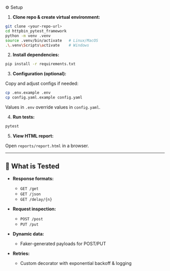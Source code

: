  ⚙️ Setup

1. **Clone repo & create virtual environment:**

```bash
git clone <your-repo-url>
cd httpbin_pytest_framework
python -m venv .venv
source .venv/bin/activate   # Linux/MacOS
.\.venv\Scripts\activate    # Windows
```

2. **Install dependencies:**

```bash
pip install -r requirements.txt
```

3. **Configuration (optional):**

Copy and adjust configs if needed:

```bash
cp .env.example .env
cp config.yaml.example config.yaml
```

Values in `.env` override values in `config.yaml`.

4. **Run tests:**

```bash
pytest
```

5. **View HTML report:**

Open `reports/report.html` in a browser.

---

## 🧪 What is Tested

* **Response formats:**

  * `GET /get`
  * `GET /json`
  * `GET /delay/{n}`
* **Request inspection:**

  * `POST /post`
  * `PUT /put`
* **Dynamic data:**

  * Faker-generated payloads for POST/PUT
* **Retries:**

  * Custom decorator with exponential backoff & logging



